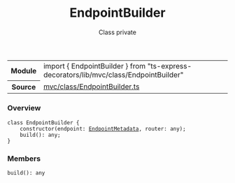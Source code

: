 <header class="symbol-info-header">    <h1 id="endpointbuilder">EndpointBuilder</h1>    <label class="symbol-info-type-label class">Class</label>    <label class="api-type-label private">private</label>  </header>
<section class="symbol-info">      <table class="is-full-width">        <tbody>        <tr>          <th>Module</th>          <td>            <div class="lang-typescript">                <span class="token keyword">import</span> { EndpointBuilder }                 <span class="token keyword">from</span>                 <span class="token string">"ts-express-decorators/lib/mvc/class/EndpointBuilder"</span>                            </div>          </td>        </tr>        <tr>          <th>Source</th>          <td>            <a href="https://romakita.github.io/ts-express-decorators/#//blob/v2.12.0/src/mvc/class/EndpointBuilder.ts#L0-L0">                mvc/class/EndpointBuilder.ts            </a>        </td>        </tr>                </tbody>      </table>    </section>

### Overview

<pre><code class="typescript-lang"><span class="token keyword">class</span> EndpointBuilder <span class="token punctuation">{</span>
    <span class="token keyword">constructor</span><span class="token punctuation">(</span>endpoint<span class="token punctuation">:</span> <a href="#api/common/mvc/endpointmetadata"><span class="token">EndpointMetadata</span></a><span class="token punctuation">,</span> router<span class="token punctuation">:</span> <span class="token keyword">any</span><span class="token punctuation">)</span><span class="token punctuation">;</span>
    <span class="token function">build</span><span class="token punctuation">(</span><span class="token punctuation">)</span><span class="token punctuation">:</span> <span class="token keyword">any</span><span class="token punctuation">;</span>
<span class="token punctuation">}</span></code></pre>

### Members

<div class="method-overview"><pre><code class="typescript-lang"><span class="token function">build</span><span class="token punctuation">(</span><span class="token punctuation">)</span><span class="token punctuation">:</span> <span class="token keyword">any</span></code></pre></div>
